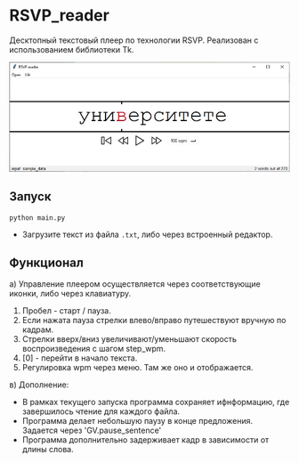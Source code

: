 # RSVP_reader
Десктопный текстовый плеер по технологии RSVP. Реализован с использованием библиотеки Tk.

<img src="https://raw.githubusercontent.com/degterevz/RSVP_reader/master/sample.jpg">

## Запуск

```
python main.py
```
* Загрузите текст из файла ```.txt```, либо через встроенный редактор.

## Функционал

а) Управление плеером осуществляется через соответствующие иконки, либо через клавиатуру.

1. Пробел - старт / пауза.
2. Если нажата пауза стрелки влево/вправо путешествуют вручную по кадрам.
3. Стрелки вверх/вниз увеличивают/уменьшают скорость воспроизведения с шагом step_wpm.
4. [0] - перейти в начало текста.
5. Регулировка wpm через меню. Там же оно и отображается.

в) Дополнение: 
* В рамках текущего запуска программа сохраняет ифнформацию, где завершилось чтение для каждого файла.
* Программа делает небольшую паузу в конце предложения. Задается через 'GV.pause_sentence'
* Программа дополнительно задерживает кадр в зависимости от длины слова.
